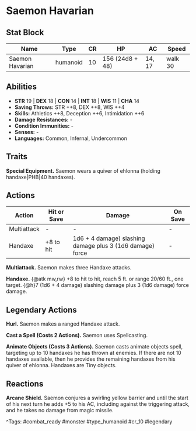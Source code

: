 # Saemon Havarian

## Stat Block

| Name | Type | CR | HP | AC | Speed |
|------|------|----|----|----|-------|
| Saemon Havarian | humanoid | 10 | 156 (24d8 + 48) | 14, 17 | walk 30 |

## Abilities

- **STR** 19 | **DEX** 18 | **CON** 14 | **INT** 18 | **WIS** 11 | **CHA** 14
- **Saving Throws:** STR ++8, DEX ++8, WIS ++4  
- **Skills:** Athletics ++8, Deception ++6, Intimidation ++6  
- **Damage Resistances:** -  
- **Condition Immunities:** -  
- **Senses:** -  
- **Languages:** Common, Infernal, Undercommon

## Traits

**Special Equipment.** Saemon wears a quiver of ehlonna (holding handaxe|PHB|40 handaxes).


## Actions

| Action | Hit or Save | Damage | On Save |
|--------|--------------|--------|----------|
| Multiattack | - | - | - |
| Handaxe | +8 to hit | 1d6 + 4 damage) slashing damage plus 3 (1d6 damage) force | - |

**Multiattack.** Saemon makes three Handaxe attacks.

**Handaxe.** {@atk mw,rw} +8 to hit to hit, reach 5 ft. or range 20/60 ft., one target. {@h}7 (1d6 + 4 damage) slashing damage plus 3 (1d6 damage) force damage.

## Legendary Actions

**Hurl.** Saemon makes a ranged Handaxe attack.

**Cast a Spell (Costs 2 Actions).** Saemon uses Spellcasting.

**Animate Objects (Costs 3 Actions).** Saemon casts animate objects spell, targeting up to 10 handaxes he has thrown at enemies. If there are not 10 handaxes available, then he provides the remaining handaxes from his quiver of ehlonna. Handaxes are Tiny objects.


## Reactions

**Arcane Shield.** Saemon conjures a swirling yellow barrier and until the start of his next turn he adds +5 to his AC, including against the triggering attack, and he takes no damage from magic missile.



^Tags: #combat_ready #monster #type_humanoid #cr_10 #legendary